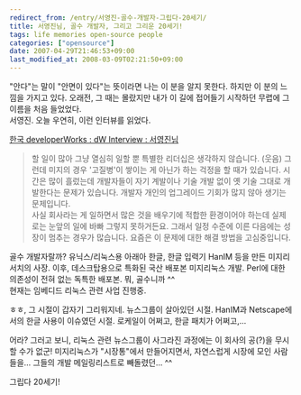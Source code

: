```yaml
---
redirect_from: /entry/서영진-골수-개발자-그립다-20세기/
title: 서영진님, 골수 개발자, 그리고 그리운 20세기!
tags: life memories open-source people
categories: ["opensource"]
date: 2007-04-29T21:46:53+09:00
last_modified_at: 2008-03-09T02:21:50+09:00
---
```

"안다"는 말이 "안면이 있다"는 뜻이라면 나는 이 분을 알지 못한다. 하지만
이 분의 느낌을 가지고 있다. 오래전, 그 때는 몰랐지만 내가 이 길에
접어들기 시작하던 무렵에 그 이름을 처음 들었었다.  
서영진. 오늘 우연히, 이런 인터뷰를 읽었다.  
  
[한국 developerWorks : dW Interview : 서영진님](http://www.ibm.com/developerworks/kr/interview/2007_03.html)

> 할 일이 많아 그냥 열심히 일할 뿐 특별한 리더십은 생각하지 않습니다.
> (웃음) 그런데 미지의 경우 '고질병'이 쌓이는 게 아닌가 하는 걱정을
> 할 때가 있습니다. 시간은 많이 흘렀는데 개발자들이 자기 계발이나
> 기술 개발 없이 옛 기술 그대로 개발한다는 문제가 있습니다. 개발자
> 개인의 업그레이드 기회가 많지 않아 생기는 문제입니다.  
> 사실 회사라는 게 일하면서 많은 것을 배우기에 적합한 환경이어야
> 하는데 실제로는 눈앞의 일에 바빠 그렇지 못하거든요. 그래서 일정
> 수준에 이른 다음에는 성장이 멈추는 경우가 많습니다.  요즘은 이
> 문제에 대한 해결 방법을 고심중입니다.

골수 개발자랄까? 유닉스/리눅스용 아래아 한글, 한글 입력기 HanIM 등을
만든 미지리서치의 사장.  이후, 데스크탑용으로 특화된 국산 배포본
미지리눅스 개발. Perl에 대한 의존성이 전혀 없는 독특한 배포본.
뭐, 골수니까 ^^  
현재는 임베디드 리눅스 관련 사업 진행중.  
  
ㅎㅎ, 그 시절이 갑자기 그리워지네. 뉴스그룹이 살아있던 시절.
HanIM과 Netscape에서의 한글 사용이 이슈였던 시절. 로케일이 어쩌고,
한글 패치가 어쩌고,...

어라? 그러고 보니, 리눅스 관련 뉴스그룹이 사그라진 과정에는 이 회사의
공(?)을 무시할 수가 없군! 미지리눅스가 "시장통"에서 만들어지면서,
자연스럽게 시장에 모인 사람들을... 그들의 개발 메일링리스트로
빼돌렸던... ^^  
  
그립다 20세기!  
